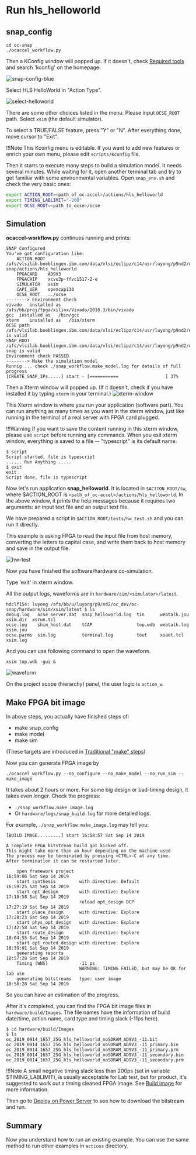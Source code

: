 # Run hls_helloworld

## snap_config
```
cd oc-snap
./ocaccel_workflow.py
```
Then a KConfig window will popped up. If it doesn't, check [Required tools] and search 'kconfig' on the homepage.

[Required tools]: ../../#required-tools-for-development


![snap-config-blue](./pictures/2-snap-config-blue.png)

Select HLS HelloWorld in "Action Type".

![select-helloworld](./pictures/2-select-helloworld.png)

There are some other choices listed in the menu. Please input `OCSE_ROOT` path. Select `xsim` (the default simulator).

To select a TRUE/FALSE feature, press "Y" or "N". After everything done, move cursor to "Exit".

!!!Note
    This Kconfig menu is editable. If you want to add new features or enrich your own menu, please edit `scripts/Kconfig` file.


Then it starts to execute many steps to build a simulation model. It needs several minutes. While waiting for it, open another terminal tab and try to get familiar with some environmental variables. Open `snap_env.sh` and check the very basic ones:
``` bash
export ACTION_ROOT=<path_of_oc-accel>/actions/hls_helloworld
export TIMING_LABLIMIT="-200"
export OCSE_ROOT=<path_to_ocse>/ocse
```


## Simulation
**ocaccel-workflow.py** continues running and prints:

```
SNAP Configured
You've got configuration like:
	ACTION_ROOT	/afs/vlsilab.boeblingen.ibm.com/data/vlsi/eclipz/c14/usr/luyong/p9nd2/oc_dev/oc-snap/actions/hls_helloworld
	FPGACARD	AD9V3
	FPGACHIP	xcvu3p-ffvc1517-2-e
	SIMULATOR	xsim
	CAPI_VER	opencapi30
	OCSE_ROOT	../ocse
--------> Environment Check
vivado	 installed as	/afs/bb/proj/fpga/xilinx/Vivado/2018.3/bin/vivado
gcc	 installed as	/bin/gcc
xterm	 installed as	/bin/xterm
OCSE path /afs/vlsilab.boeblingen.ibm.com/data/vlsi/eclipz/c14/usr/luyong/p9nd2/oc_dev/ocse is valid
SNAP ROOT /afs/vlsilab.boeblingen.ibm.com/data/vlsi/eclipz/c14/usr/luyong/p9nd2/oc_dev/oc-snap is valid
Environment check PASSED
--------> Make the simulation model
Runnig ... check ./snap_workflow.make_model.log for details of full progress
[CREATE_SNAP_IPs.....] start - [===========                  ] 37%

```
Then a Xterm window will popped up. (If it doesn't, check if you have installed it by typing `xterm` in your terminal.)
![xterm-window](./pictures/2-xterm-window.png)

This Xterm window is where you run your application (software part). You can run anything as many times as you want in the xterm window, just like running in the terminal of a real server with FPGA card plugged.

!!!Warning
    If you want to save the content running in this xterm window, please use `script` before running any commands. When you exit xterm window, everything is saved to a file -- "typescript" is its default name.

```
$ script
Script started, file is typescript
...... Run Anything .....
$ exit
exit
Script done, file is typescript
```

Now let's run application **snap_helloworld**. It is located in `$ACTION_ROOT/sw`, where $ACTION_ROOT is `<path_of_oc-accel>/actions/hls_helloworld`. In the above window, it prints the help messages because it requires two arguments: an input text file and an output text file.

We have prepared a script in `$ACTION_ROOT/tests/hw_test.sh` and you can run it directly.

This example is asking FPGA to read the input file from host memory, converting the letters to capital case, and write them back to host memory and save in the output file.

![hw-test](./pictures/2-hw-test.png)

Now you have finished the software/hardware co-simulation.

Type 'exit' in xterm window.

All the output logs, waveforms are in `hardware/sim/<simulator>/latest`.
```
hdclf154: luyong /afs/bb/u/luyong/p9/nd2/oc_dev/oc-snap/hardware/sim/xsim/latest $ ls
debug.log   ocse_server.dat  snap_helloworld.log  tin      webtalk.jou  xsim.dir  xsrun.tcl
ocse.log    shim_host.dat    tCAP                 top.wdb  webtalk.log  xsim.jou
ocse.parms  sim.log          terminal.log         tout     xsaet.tcl    xsim.log

```

And you can use following command to open the waveform.
```
xsim top.wdb -gui &
```
![waveform](./pictures/2-waveform.png)

On the project scope (hierarchy) panel, the user logic is `action_w`.

## Make FPGA bit image

In above steps, you actually have finished steps of:

* make snap_config
* make model
* make sim

(These targets are introduced in [Traditional "make" steps])

[Traditional "make" steps]: ../1-prepare-env/#option2-traditional-make-steps

Now you can generate FPGA image by
```
./ocaccel_workflow.py --no_configure --no_make_model --no_run_sim --make_image
```

It takes about 2 hours or more. For some big design or bad-timing design, it takes even longer. Check the progress:

* `./snap_workflow.make_image.log`
* Or `hardware/logs/snap_build.log` for more detailed logs.

For example, `./snap_workflow.make_image.log` may tell you:

```
[BUILD IMAGE.........] start 16:58:57 Sat Sep 14 2019

A complete FPGA bitstream build got kicked off.
This might take more than an hour depending on the machine used
The process may be terminated by pressing <CTRL>-C at any time.
After termination it can be restarted later.

    open framework project                                      16:59:06 Sat Sep 14 2019
    start synthesis         with directive: Default             16:59:25 Sat Sep 14 2019
    start opt_design        with directive: Explore             17:18:58 Sat Sep 14 2019
                            reload opt_design DCP               17:27:19 Sat Sep 14 2019
    start place_design      with directive: Explore             17:28:23 Sat Sep 14 2019
    start phys_opt_design   with directive: Explore             17:42:58 Sat Sep 14 2019
    start route_design      with directive: Explore             18:04:55 Sat Sep 14 2019
    start opt_routed_design with directive: Explore             18:39:01 Sat Sep 14 2019
    generating reports                                          18:57:28 Sat Sep 14 2019
    Timing (WNS)            -11 ps
                            WARNING: TIMING FAILED, but may be OK for lab use
    generating bitstreams   type: user image                    18:58:28 Sat Sep 14 2019
```
So you can have an estimation of the progress.

After it's completed, you can find the FPGA bit image files in `hardware/build/Images`. The file names have the information of build date/time, action name, card type and timing slack (-11ps here).

```
$ cd hardware/build/Images
$ ls
oc_2019_0914_1657_25G_hls_helloworld_noSDRAM_AD9V3_-11.bit
oc_2019_0914_1657_25G_hls_helloworld_noSDRAM_AD9V3_-11_primary.bin
oc_2019_0914_1657_25G_hls_helloworld_noSDRAM_AD9V3_-11_primary.prm
oc_2019_0914_1657_25G_hls_helloworld_noSDRAM_AD9V3_-11_secondary.bin
oc_2019_0914_1657_25G_hls_helloworld_noSDRAM_AD9V3_-11_secondary.prm

```

!!!Note
    A small negative timing slack less than 200ps (set in variable $TIMING_LABLIMIT), is usually acceptable for Lab test, but for product, it's suggested to work out a timing cleaned FPGA image. See [Build image] for more information.

Then go to [Deploy on Power Server] to see how to download the bitstream and run.

[Build image]: ../7-build-image/
[Deploy on Power Server]: ../8-deploy/

## Summary
Now you understand how to run an existing example. You can use the same method to run other examples in `actions` directory.
